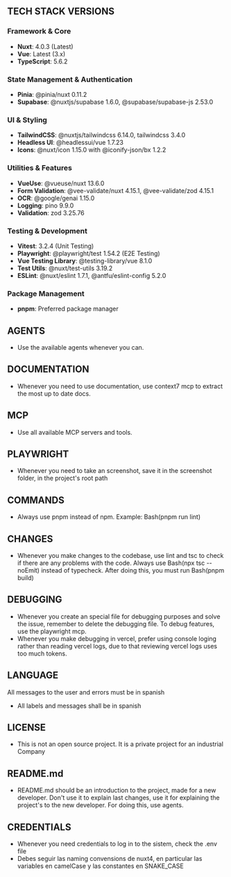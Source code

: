 ## TECH STACK VERSIONS

### Framework & Core
- **Nuxt**: 4.0.3 (Latest)
- **Vue**: Latest (3.x)
- **TypeScript**: 5.6.2

### State Management & Authentication
- **Pinia**: @pinia/nuxt 0.11.2
- **Supabase**: @nuxtjs/supabase 1.6.0, @supabase/supabase-js 2.53.0

### UI & Styling
- **TailwindCSS**: @nuxtjs/tailwindcss 6.14.0, tailwindcss 3.4.0
- **Headless UI**: @headlessui/vue 1.7.23
- **Icons**: @nuxt/icon 1.15.0 with @iconify-json/bx 1.2.2

### Utilities & Features
- **VueUse**: @vueuse/nuxt 13.6.0
- **Form Validation**: @vee-validate/nuxt 4.15.1, @vee-validate/zod 4.15.1
- **OCR**: @google/genai 1.15.0
- **Logging**: pino 9.9.0
- **Validation**: zod 3.25.76

### Testing & Development
- **Vitest**: 3.2.4 (Unit Testing)
- **Playwright**: @playwright/test 1.54.2 (E2E Testing)
- **Vue Testing Library**: @testing-library/vue 8.1.0
- **Test Utils**: @nuxt/test-utils 3.19.2
- **ESLint**: @nuxt/eslint 1.7.1, @antfu/eslint-config 5.2.0

### Package Management
- **pnpm**: Preferred package manager

## AGENTS
- Use the available agents whenever you can.

## DOCUMENTATION
- Whenever you need to use documentation, use context7 mcp to extract the most up to date docs.

## MCP
- Use all available MCP servers and tools.


## PLAYWRIGHT
- Whenever you need to take an screenshot, save it in the screenshot folder, in the project's root path  

## COMMANDS
- Always use pnpm instead of npm. Example: Bash(pnpm run lint)

## CHANGES
- Whenever you make changes to the codebase, use lint and tsc to check if there are any problems with the code. Always use Bash(npx tsc --noEmit) instead of typecheck. After doing this, you must run Bash(pnpm build)

## DEBUGGING
- Whenever you create an special file for debugging purposes and solve the issue, remember to delete the debugging file.
To debug features, use the playwright mcp.
- Whenever you make debugging in vercel, prefer using console loging rather than reading vercel logs, due to that reviewing vercel logs uses too much tokens.


## LANGUAGE
All messages to the user and errors must be in spanish
- All labels and messages shall be in spanish


## LICENSE
- This is not an open source project. It is a private project for an industrial Company

## README.md
- README.md should be an introduction to the project, made for a new developer. Don't use it to explain last changes, use it for explaining the project's to the new developer. For doing this, use agents.

## CREDENTIALS
- Whenever you need credentials to log in to the sistem, check the .env file
- Debes seguir las naming convensions de nuxt4, en particular las  variables en camelCase  y las constantes en SNAKE_CASE